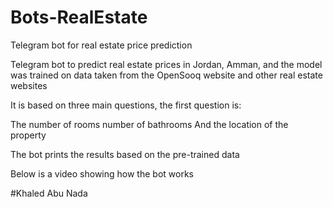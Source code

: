 # Bots-RealEstate
Telegram bot for real estate price prediction

Telegram bot to predict real estate prices in Jordan, Amman, and the model was trained on data taken from the OpenSooq website and other real estate websites

It is based on three main questions, the first question is:

 The number of rooms
number of bathrooms
And the location of the property

The bot prints the results based on the pre-trained data

Below is a video showing how the bot works

#Khaled Abu Nada
